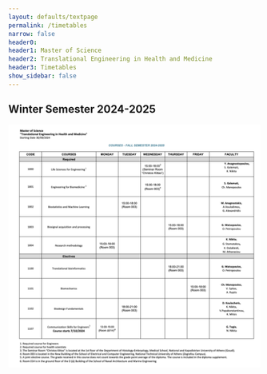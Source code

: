 ```yaml
---
layout: defaults/textpage
permalink: /timetables
narrow: false
header0: 
header1: Master of Science
header2: Translational Engineering in Health and Medicine
header3: Timetables
show_sidebar: false
---
```

<div class="container">
    <div class="row flex-column">
        <h2 class="my-3">Winter Semester 2024-2025</h2>
        <img src="post_assets/announcements/1st-semester-2024-2025.png" decoding="async">
    </div>
</div>
